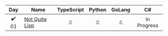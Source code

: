  |  Day  | Name                |  TypeScript   |    Python     |    GoLang     |     C#      |
 | :---: | ------------------- | :-----------: | :-----------: | :-----------: | :---------: |
 | ✔️ 01 | [Not Quite Lisp][1] | [:star:][1.1] | [:star:][1.2] | [:star:][1.3] | In Progress |

[1]: http://adventofcode.com/2015/day/1
[1.1]: ./2015/Day%2001%20Not%20quite%20LISP/ts/solution.ts
[1.2]: ./2015/Day%2001%20Not%20quite%20LISP/py/solution.py
[1.3]: ./2015/Day%2001%20Not%20quite%20LISP/go/solution.go
